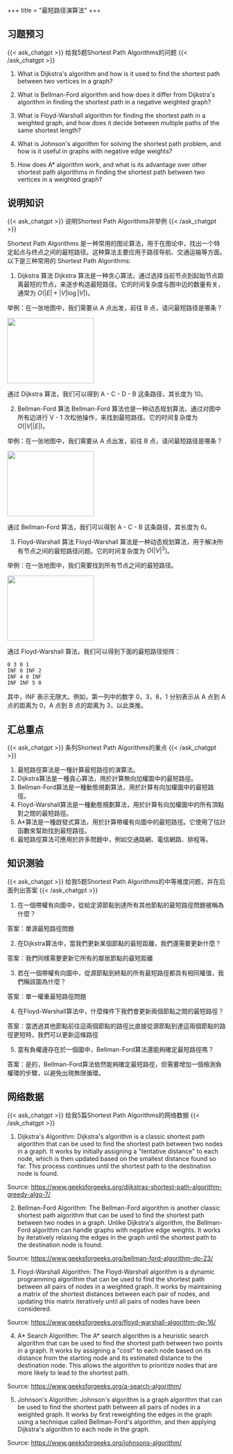 +++
title = "最短路径演算法"
+++
## 习题预习
{{< ask_chatgpt >}}
给我5题Shortest Path Algorithms的问题
{{< /ask_chatgpt >}}



1. What is Dijkstra's algorithm and how is it used to find the shortest path between two vertices in a graph?

2. What is Bellman-Ford algorithm and how does it differ from Dijkstra's algorithm in finding the shortest path in a negative weighted graph?

3. What is Floyd-Warshall algorithm for finding the shortest path in a weighted graph, and how does it decide between multiple paths of the same shortest length?

4. What is Johnson's algorithm for solving the shortest path problem, and how is it useful in graphs with negative edge weights?

5. How does A* algorithm work, and what is its advantage over other shortest path algorithms in finding the shortest path between two vertices in a weighted graph?   

## 说明知识
{{< ask_chatgpt >}}
说明Shortest Path Algorithms并举例
{{< /ask_chatgpt >}}



Shortest Path Algorithms 是一种常用的图论算法，用于在图论中，找出一个特定起点与终点之间的最短路径。这种算法主要应用于路径导航、交通运输等方面。以下是三种常用的 Shortest Path Algorithms:

1. Dijkstra 算法
Dijkstra 算法是一种贪心算法，通过选择当前节点到起始节点距离最短的节点，来逐步构造最短路径。它的时间复杂度与图中边的数量有关，通常为 $O(|E| + |V|\log|V|)$。

举例：在一张地图中，我们需要从 A 点出发，前往 B 点，请问最短路径是哪条？

<img src="https://i.imgur.com/Z7v1zIC.png" width="200" height="150">

通过 Dijkstra 算法，我们可以得到 A - C - D - B 这条路径，其长度为 10。

2. Bellman-Ford 算法
Bellman-Ford 算法也是一种动态规划算法，通过对图中所有边进行 V - 1 次松弛操作，来找到最短路径。它的时间复杂度为 $O(|V||E|)$。

举例：在一张地图中，我们需要从 A 点出发，前往 B 点，请问最短路径是哪条？

<img src="https://i.imgur.com/IjOojgn.png" width="200" height="150">

通过 Bellman-Ford 算法，我们可以得到 A - C - B 这条路径，其长度为 6。

3. Floyd-Warshall 算法
Floyd-Warshall 算法是一种动态规划算法，用于解决所有节点之间的最短路径问题。它的时间复杂度为 $O(|V|^3)$。

举例：在一张地图中，我们需要找到所有节点之间的最短路径。

<img src="https://i.imgur.com/sy0W8Sc.png" width="200" height="150">

通过 Floyd-Warshall 算法，我们可以得到下面的最短路径矩阵：

```
0 3 8 1
INF 0 INF 2
INF 4 0 INF
INF INF 5 0
```

其中，INF 表示无限大。例如，第一列中的数字 0，3，8，1 分别表示从 A 点到 A 点的距离为 0，A 点到 B 点的距离为 3，以此类推。   

## 汇总重点
{{< ask_chatgpt >}}
条列Shortest Path Algorithms的重点
{{< /ask_chatgpt >}}



1. 最短路徑算法是一種計算最短路徑的演算法。
2. Dijkstra算法是一種貪心算法，用於計算無向加權圖中的最短路徑。
3. Bellman-Ford算法是一種動態規劃算法，用於計算有向加權圖中的最短路徑。
4. Floyd-Warshall算法是一種動態規劃算法，用於計算有向加權圖中的所有頂點對之間的最短路徑。
5. A*算法是一種啟發式算法，用於計算帶權有向圖中的最短路徑。它使用了估計函數來幫助找到最短路徑。
6. 最短路徑算法可應用於許多問題中，例如交通路網、電信網路、排程等。   

## 知识测验
{{< ask_chatgpt >}}
给我5题Shortest Path Algorithms的中等难度问题，并在后面列出答案
{{< /ask_chatgpt >}}



1. 在一個帶權有向圖中，從給定源節點到達所有其他節點的最短路徑問題被稱為什麼？

答案：單源最短路徑問題

2. 在Dijkstra算法中，當我們更新某個節點的最短距離，我們還需要更新什麼？

答案：我們同樣需要更新它所有的鄰居節點的最短距離

3. 若在一個帶權有向圖中，從源節點到終點的所有最短路徑都具有相同權值，我們稱該圖為什麼？

答案：單一權重最短路徑問題

4. 在Floyd-Warshall算法中，什麼條件下我們會更新兩個節點之間的最短路徑？

答案：當透過其他節點前往這兩個節點的路徑比直接從源節點到達這兩個節點的路徑更短時，我們可以更新這條路徑

5. 當有負權邊存在於一個圖中，Bellman-Ford算法還能夠確定最短路徑嗎？

答案：是的，Bellman-Ford算法依然能夠確定最短路徑，但需要增加一個檢測負權環的步驟，以避免出現無限循環。   

## 网络数据
{{< ask_chatgpt >}}
给我5篇Shortest Path Algorithms的网络数据
{{< /ask_chatgpt >}}



1. Dijkstra's Algorithm: 
Dijkstra's algorithm is a classic shortest path algorithm that can be used to find the shortest path between two nodes in a graph. It works by initially assigning a "tentative distance" to each node, which is then updated based on the smallest distance found so far. This process continues until the shortest path to the destination node is found. 

Source: https://www.geeksforgeeks.org/dijkstras-shortest-path-algorithm-greedy-algo-7/

2. Bellman-Ford Algorithm: 
The Bellman-Ford algorithm is another classic shortest path algorithm that can be used to find the shortest path between two nodes in a graph. Unlike Dijkstra's algorithm, the Bellman-Ford algorithm can handle graphs with negative edge weights. It works by iteratively relaxing the edges in the graph until the shortest path to the destination node is found.

Source: https://www.geeksforgeeks.org/bellman-ford-algorithm-dp-23/

3. Floyd-Warshall Algorithm: 
The Floyd-Warshall algorithm is a dynamic programming algorithm that can be used to find the shortest path between all pairs of nodes in a weighted graph. It works by maintaining a matrix of the shortest distances between each pair of nodes, and updating this matrix iteratively until all pairs of nodes have been considered. 

Source: https://www.geeksforgeeks.org/floyd-warshall-algorithm-dp-16/

4. A* Search Algorithm: 
The A* search algorithm is a heuristic search algorithm that can be used to find the shortest path between two points in a graph. It works by assigning a "cost" to each node based on its distance from the starting node and its estimated distance to the destination node. This allows the algorithm to prioritize nodes that are more likely to lead to the shortest path. 

Source: https://www.geeksforgeeks.org/a-search-algorithm/

5. Johnson's Algorithm: 
Johnson's algorithm is a graph algorithm that can be used to find the shortest path between all pairs of nodes in a weighted graph. It works by first reweighting the edges in the graph using a technique called Bellman-Ford's algorithm, and then applying Dijkstra's algorithm to each node in the graph. 

Source: https://www.geeksforgeeks.org/johnsons-algorithm/   


